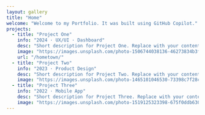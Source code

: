 ```yaml
---
layout: gallery
title: "Home"
welcome: "Welcome to my Portfolio. It was built using GitHub Copilot."
projects:
  - title: "Project One"
    info: "2024 · UX/UI · Dashboard"
    desc: "Short description for Project One. Replace with your content."
    image: "https://images.unsplash.com/photo-1506744038136-46273834b3fb?auto=format&fit=crop&w=900&q=80"
    url: "/hometown/"
  - title: "Project Two"
    info: "2023 · Product Design"
    desc: "Short description for Project Two. Replace with your content."
    image: "https://images.unsplash.com/photo-1465101046530-73398c7f28ca?auto=format&fit=crop&w=900&q=80"
  - title: "Project Three"
    info: "2022 · Mobile App"
    desc: "Short description for Project Three. Replace with your content."
    image: "https://images.unsplash.com/photo-1519125323398-675f0ddb6308?auto=format&fit=crop&w=900&q=80"
---
```

